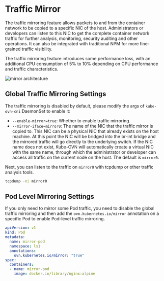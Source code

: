 # Traffic Mirror

The traffic mirroring feature allows packets to and from the container network to be copied to a specific NIC of the host.
Administrators or developers can listen to this NIC to get the complete container network traffic for further analysis, monitoring, security auditing and other operations.
It can also be integrated with traditional NPM for more fine-grained traffic visibility.

The traffic mirroring feature introduces some performance loss, with an additional CPU consumption of 5% to 10% depending on CPU performance and traffic characteristics.

![mirror architecture](../static/mirror.png)

## Global Traffic Mirroring Settings

The traffic mirroring is disabled by default, please modify the args of `kube-ovn-cni` DaemonSet to enable it:

- `--enable-mirror=true`: Whether to enable traffic mirroring.
- `--mirror-iface=mirror0`: The name of the NIC that the traffic mirror is copied to. This NIC can be a physical NIC that already exists on the host machine.
  At this point the NIC will be bridged into the br-int bridge and the mirrored traffic will go directly to the underlying switch.
  If the NIC name does not exist, Kube-OVN will automatically create a virtual NIC with the same name, through which the administrator or developer can access all traffic on the current node on the host.
  The default is `mirror0`.

Next, you can listen to the traffic on `mirror0` with tcpdump or other traffic analysis tools.

```bash
tcpdump -ni mirror0
```

## Pod Level Mirroring Settings

If you only need to mirror some Pod traffic, you need to disable the global traffic mirroring and
then add the `ovn.kubernetes.io/mirror` annotation on a specific Pod to enable Pod-level traffic mirroring.

```yaml
apiVersion: v1
kind: Pod
metadata:
  name: mirror-pod
  namespace: ls1
  annotations:
    ovn.kubernetes.io/mirror: "true"
spec:
  containers:
  - name: mirror-pod
    image: docker.io/library/nginx:alpine
```
